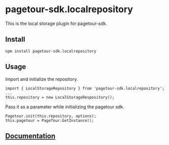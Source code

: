  # pagetour-sdk.localrepository
This is the local storage plugin for pagetour-sdk.

## Install

    npm install pagetour-sdk.localrepository

## Usage

Import and initialize the repository.

    import { LocalStorageRepository } from 'pagetour-sdk.localrepository';
    ...
    this.repository = new LocalStorageRespository();


Pass it as a parameter while initializing the pagetour sdk.

    Pagetour.init(this.repository, options);
    this.pagetour = PageTour.GetInstance();


## [Documentation](https://github.com/microsoft/PageTour-SDK)